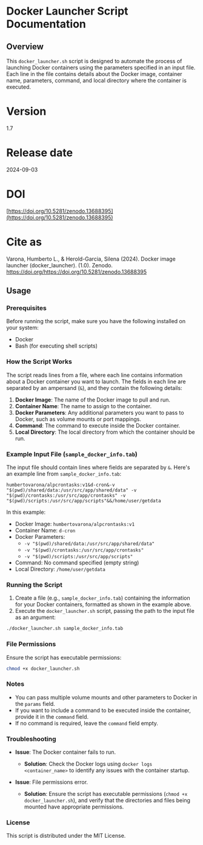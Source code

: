
# Docker Launcher Script Documentation

## Overview

This `docker_launcher.sh` script is designed to automate the process of launching Docker containers using the parameters specified in an input file. Each line in the file contains details about the Docker image, container name, parameters, command, and local directory where the container is executed.

# Version

1.7

# Release date

2024-09-03

# DOI

[https://doi.org/10.5281/zenodo.13688395](https://doi.org/10.5281/zenodo.13688395)    

# Cite as

Varona, Humberto L., & Herold-Garcia, Silena (2024). Docker image launcher (docker_launcher). (1.0). Zenodo. https://doi.org/https://doi.org/10.5281/zenodo.13688395

## Usage

### Prerequisites

Before running the script, make sure you have the following installed on your system:
- Docker
- Bash (for executing shell scripts)

### How the Script Works

The script reads lines from a file, where each line contains information about a Docker container you want to launch. The fields in each line are separated by an ampersand (`&`), and they contain the following details:

1. **Docker Image**: The name of the Docker image to pull and run.
2. **Container Name**: The name to assign to the container.
3. **Docker Parameters**: Any additional parameters you want to pass to Docker, such as volume mounts or port mappings.
4. **Command**: The command to execute inside the Docker container.
5. **Local Directory**: The local directory from which the container should be run.

### Example Input File (`sample_docker_info.tab`)

The input file should contain lines where fields are separated by `&`. Here's an example line from `sample_docker_info.tab`:

```
humbertovarona/alpcrontasks:v1&d-cron&-v "$(pwd)/shared/data:/usr/src/app/shared/data" -v "$(pwd)/crontasks:/usr/src/app/crontasks" -v "$(pwd)/scripts:/usr/src/app/scripts"&&/home/user/getdata
```

In this example:

- Docker Image: `humbertovarona/alpcrontasks:v1`
- Container Name: `d-cron`
- Docker Parameters: 
    - `-v "$(pwd)/shared/data:/usr/src/app/shared/data"`
    - `-v "$(pwd)/crontasks:/usr/src/app/crontasks"`
    - `-v "$(pwd)/scripts:/usr/src/app/scripts"`
- Command: No command specified (empty string)
- Local Directory: `/home/user/getdata`

### Running the Script

1. Create a file (e.g., `sample_docker_info.tab`) containing the information for your Docker containers, formatted as shown in the example above.
2. Execute the `docker_launcher.sh` script, passing the path to the input file as an argument:

```bash
./docker_launcher.sh sample_docker_info.tab
```

### File Permissions

Ensure the script has executable permissions:

```bash
chmod +x docker_launcher.sh
```

### Notes

- You can pass multiple volume mounts and other parameters to Docker in the `params` field.
- If you want to include a command to be executed inside the container, provide it in the `command` field.
- If no command is required, leave the `command` field empty.

### Troubleshooting

- **Issue**: The Docker container fails to run.
    - **Solution**: Check the Docker logs using `docker logs <container_name>` to identify any issues with the container startup.

- **Issue**: File permissions error.
    - **Solution**: Ensure the script has executable permissions (`chmod +x docker_launcher.sh`), and verify that the directories and files being mounted have appropriate permissions.

### License

This script is distributed under the MIT License.

